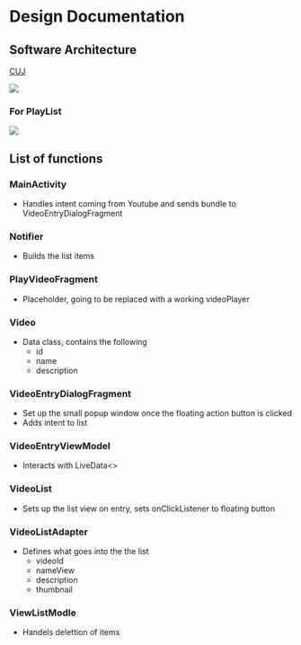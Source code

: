 # Design Documentation
## Software Architecture
[CUJ](https://github.com/Alwin-Lin/Youtube-mobile-player/blob/main/README.md#cuj)

![](https://user-images.githubusercontent.com/22556115/97812716-0c988300-1c38-11eb-8e17-40813dcea985.jpg)

### For PlayList

![](https://user-images.githubusercontent.com/22556115/98471920-52a79680-21a4-11eb-843f-2ba2041e1e48.jpg)

## List of functions
### MainActivity
- Handles intent coming from Youtube and sends bundle to VideoEntryDialogFragment
### Notifier
- Builds the list items
### PlayVideoFragment
- Placeholder, going to be replaced with a working videoPlayer
### Video
- Data class, contains the following
  - id 
  - name 
  - description
### VideoEntryDialogFragment
- Set up the small popup window once the floating action button is clicked
- Adds intent to list
### VideoEntryViewModel
- Interacts with LiveData<>
### VideoList
- Sets up the list view on entry, sets onClickListener to floating button
### VideoListAdapter
- Defines what goes into the the list
  - videoId
  - nameView
  - description
  - thumbnail
### ViewListModle
  - Handels delettion of items
  
